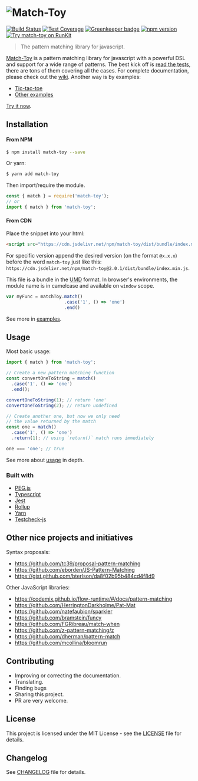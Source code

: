 # ![Match-Toy](https://match-toy.github.io/assets/match-toy-logo.svg)



[![Build Status](https://travis-ci.org/match-toy/match-toy.svg?branch=master)](https://travis-ci.org/match-toy/match-toy)
[![Test Coverage](https://api.codeclimate.com/v1/badges/b4ef038eea888a8a8cfb/test_coverage)](https://codeclimate.com/github/match-toy/match-toy/test_coverage)
[![Greenkeeper badge](https://badges.greenkeeper.io/match-toy/match-toy.svg)](https://greenkeeper.io/)
[![npm version](https://badge.fury.io/js/match-toy.svg)](https://badge.fury.io/js/match-toy)
[![Try match-toy on RunKit](https://badge.runkitcdn.com/match-toy.svg)](https://npm.runkit.com/match-toy)
> The pattern matching library for javascript.

[Match-Toy](https://match-toy.github.io) is a pattern matching library for javascript with a powerful DSL and support for a wide range of patterns. The best kick off is [read the tests](./src), there are tons of them covering all the cases. For complete documentation, please check out the [wiki](https://github.com/match-toy/match-toy/wiki). Another way is by examples:
- [Tic-tac-toe](https://match-toy.github.io/tic-tac-toe)
- [Other examples](./examples)

[Try it now](https://npm.runkit.com/match-toy).


## Installation
#### From NPM
```sh
$ npm install match-toy --save
```
Or yarn:
```sh
$ yarn add match-toy
```
Then import/require the module.
```javascript
const { match } = require('match-toy');
// or
import { match } from 'match-toy';
```

#### From CDN
Place the snippet into your html:
```html
<script src="https://cdn.jsdelivr.net/npm/match-toy/dist/bundle/index.min.js"></script>
```
For specific version append the desired version (on the format `@x.x.x`) before the word `match-toy` just like this:   `https://cdn.jsdelivr.net/npm/match-toy@2.0.1/dist/bundle/index.min.js`.

This file is a bundle in the [UMD](https://github.com/umdjs/umd) format. In browser's environments, the module name is in camelcase and available on `window` scope.
```javascript
var myFunc = matchToy.match()
                      .case('1', () => 'one')
                      .end()
```

See more in [examples](./examples).

## Usage
Most basic usage:
```javascript
import { match } from 'match-toy';

// Create a new pattern matching function
const convertOneToString = match()
  .case('1', () => 'one')
  .end();

convertOneToString(1); // return 'one'
convertOneToString(2); // return undefined

// Create another one, but now we only need
// the value returned by the match
const one = match()
  .case('1', () => 'one')
  .return(1); // using `return()` match runs immediately

one === 'one'; // true
```
See more about [usage](https://github.com/match-toy/match-toy/wiki/Usage) in depth.

### Built with
- [PEG.js](https://pegjs.org/)
- [Typescript](https://www.typescriptlang.org/)
- [Jest](https://facebook.github.io/jest/)
- [Rollup](https://rollupjs.org/)
- [Yarn](https://yarnpkg.com/en/)
- [Testcheck-js](https://github.com/leebyron/testcheck-js)

## Other nice projects and initiatives
Syntax proposals:
- https://github.com/tc39/proposal-pattern-matching
- https://github.com/eborden/JS-Pattern-Matching
- https://gist.github.com/bterlson/da8f02b95b484cd4f8d9

Other JavaScript libraries:
- https://codemix.github.io/flow-runtime/#/docs/pattern-matching
- https://github.com/HerringtonDarkholme/Pat-Mat
- https://github.com/natefaubion/sparkler
- https://github.com/bramstein/funcy
- https://github.com/FGRibreau/match-when
- https://github.com/z-pattern-matching/z
- https://github.com/dherman/pattern-match
- https://github.com/mcollina/bloomrun


## Contributing
- Improving or correcting the documentation.
- Translating.
- Finding bugs
- Sharing this project.
- PR are very welcome.

## License
This project is licensed under the MIT License - see the [LICENSE](LICENSE) file for details.

## Changelog
See [CHANGELOG](CHANGELOG.md) file for details.